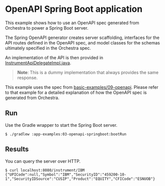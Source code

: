 # OpenAPI Spring Boot application

This example shows how to use an OpenAPI spec generated from Orchestra to power a Spring Boot server.

The Spring OpenAPI generator creates server scaffolding, interfaces for the API routes defined in the OpenAPI spec, and model classes for the schemas ultimately specified in the Orchestra spec.

An implementation of the API is then provided in
[InstrumentApiDelegateImpl.java](./src/main/java/org/example/orchestra/springboot/InstrumentApiDelegateImpl.java).
> **Note**: This is a dummy implementation that always provides the same response.

This example uses the spec from [basic-examples/09-openapi](../../basic-examples/09-openapi). Please refer to that example for a detailed
explanation of how the OpenAPI spec is generated from Orchestra.

## Run

Use the Gradle wrapper to start the Spring Boot server.

```shell
$ ./gradlew :app-examples:03-openapi-springboot:bootRun
```

## Results

You can query the server over HTTP.

```shell
$ curl localhost:8080/instrument/IBM
{"UPICode":null,"Symbol":"IBM","SecurityID":"459200-10-1","SecurityIDSource":"CUSIP","Product":"EQUITY","CFICode":"ESNUOB"}
```
